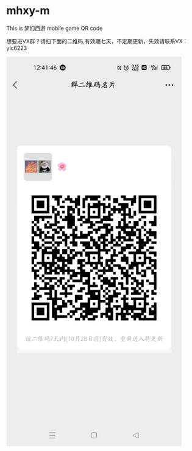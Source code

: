 # mhxy-m
This is 梦幻西游 mobile game QR code

想要进VX群？请扫下面的二维码,有效期七天，不定期更新，失效请联系VX：ylc6223

![QRcode](README.assets/QRcode.jpg)